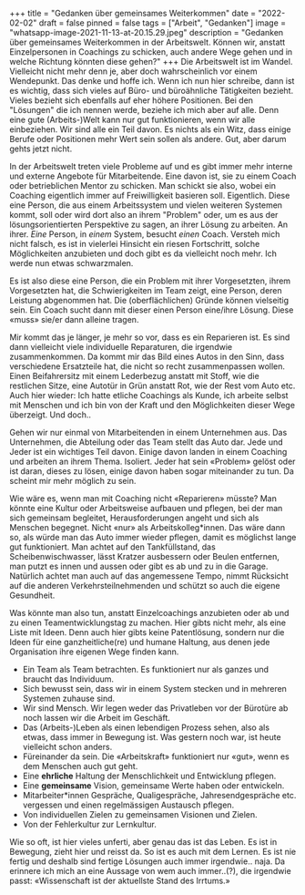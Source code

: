 +++
title = "Gedanken über gemeinsames Weiterkommen"
date = "2022-02-02"
draft = false
pinned = false
tags = ["Arbeit", "Gedanken"]
image = "whatsapp-image-2021-11-13-at-20.15.29.jpeg"
description = "Gedanken über gemeinsames Weiterkommen in der Arbeitswelt. Können wir, anstatt Einzelpersonen in Coachings zu schicken, auch andere Wege gehen und in welche Richtung könnten diese gehen?"
+++
Die Arbeitswelt ist im Wandel. Vielleicht nicht mehr denn je, aber doch wahrscheinlich vor einem Wendepunkt. Das denke und hoffe ich. Wenn ich nun hier schreibe, dann ist es wichtig, dass sich vieles auf Büro- und büroähnliche Tätigkeiten bezieht. Vieles bezieht sich ebenfalls auf eher höhere Positionen. Bei den "Lösungen" die ich nennen werde, beziehe ich mich aber auf alle. Denn eine gute (Arbeits-)Welt kann nur gut funktionieren, wenn wir alle einbeziehen. Wir sind alle ein Teil davon. Es nichts als ein Witz, dass einige Berufe oder Positionen mehr Wert sein sollen als andere. Gut, aber darum gehts jetzt nicht. 

In der Arbeitswelt treten viele Probleme auf und es gibt immer mehr interne und externe Angebote für Mitarbeitende. Eine davon ist, sie zu einem Coach oder betrieblichen Mentor zu schicken. Man schickt sie also, wobei ein Coaching eigentlich immer auf Freiwilligkeit basieren soll. Eigentlich. Diese eine Person, die aus einem Arbeitssystem und vielen weiteren Systemen kommt, soll oder wird dort also an ihrem "Problem" oder, um es aus der lösungsorientierten Perspektive zu sagen, an ihrer Lösung zu arbeiten. An ihrer. *Eine* Person, in *einem* System, besucht *einen* Coach. Versteh mich nicht falsch, es ist in vielerlei Hinsicht ein riesen Fortschritt, solche Möglichkeiten anzubieten und doch gibt es da vielleicht noch mehr. Ich werde nun etwas schwarzmalen.

Es ist also diese eine Person, die ein Problem mit ihrer Vorgesetzten, ihrem Vorgesetzten hat, die Schwierigkeiten im Team zeigt, eine Person, deren Leistung abgenommen hat. Die (oberflächlichen) Gründe können vielseitig sein. Ein Coach sucht dann mit dieser einen Person eine/ihre Lösung. Diese «muss» sie/er dann alleine tragen. 

Mir kommt das je länger, je mehr so vor, dass es ein Reparieren ist. Es sind dann vielleicht viele individuelle Reparaturen, die irgendwie zusammenkommen. Da kommt mir das Bild eines Autos in den Sinn, dass verschiedene Ersatzteile hat, die nicht so recht zusammenpassen wollen. Einen Beifahrersitz mit einem Lederbezug anstatt mit Stoff, wie die restlichen Sitze, eine Autotür in Grün anstatt Rot, wie der Rest vom Auto etc. Auch hier wieder: Ich hatte etliche Coachings als Kunde, ich arbeite selbst mit Menschen und ich bin von der Kraft und den Möglichkeiten dieser Wege überzeigt. Und doch..

Gehen wir nur einmal von Mitarbeitenden in einem Unternehmen aus. Das Unternehmen, die Abteilung oder das Team stellt das Auto dar. Jede und Jeder ist ein wichtiges Teil davon. Einige davon landen in einem Coaching und arbeiten an ihrem Thema. Isoliert. Jeder hat sein «Problem» gelöst oder ist daran, dieses zu lösen, einige davon haben sogar miteinander zu tun. Da scheint mir mehr möglich zu sein.

Wie wäre es, wenn man mit Coaching nicht «Reparieren» müsste? Man könnte eine Kultur oder Arbeitsweise aufbauen und pflegen, bei der man sich gemeinsam begleitet, Herausforderungen angeht und sich als Menschen begegnet. Nicht «nur» als Arbeitskolleg*innen. Das wäre dann so, als würde man das Auto immer wieder pflegen, damit es möglichst lange gut funktioniert. Man achtet auf den Tankfüllstand, das Scheibenwischwasser, lässt Kratzer ausbessern oder Beulen entfernen, man putzt es innen und aussen oder gibt es ab und zu in die Garage. Natürlich achtet man auch auf das angemessene Tempo, nimmt Rücksicht auf die anderen Verkehrsteilnehmenden und schützt so auch die eigene Gesundheit. 

Was könnte man also tun, anstatt Einzelcoachings anzubieten oder ab und zu einen Teamentwicklungstag zu machen. Hier gibts nicht mehr, als eine Liste mit Ideen. Denn auch hier gibts keine Patentlösung, sondern nur die Ideen für eine ganzheitliche(re) und humane Haltung, aus denen jede Organisation ihre eigenen Wege finden kann.

* Ein Team als Team betrachten. Es funktioniert nur als ganzes und braucht das Individuum. 
* Sich bewusst sein, dass wir in einem System stecken und in mehreren Systemen zuhause sind.
* Wir sind Mensch. Wir legen weder das Privatleben vor der Bürotüre ab noch lassen wir die Arbeit im Geschäft.
* Das (Arbeits-)Leben als einen lebendigen Prozess sehen, also als etwas, dass immer in Bewegung ist. Was gestern noch war, ist heute vielleicht schon anders.
* Füreinander da sein. Die «Arbeitskraft» funktioniert nur «gut», wenn es dem Menschen auch gut geht. 
* Eine **ehrliche** Haltung der Menschlichkeit und Entwicklung pflegen. 
* Eine **gemeinsame** Vision, gemeinsame Werte haben oder entwickeln.
* Mitarbeiter*innen Gespräche, Qualigespräche, Jahresendgespräche etc. vergessen und einen regelmässigen Austausch pflegen.
* Von individuellen Zielen zu gemeinsamen Visionen und Zielen.
* Von der Fehlerkultur zur Lernkultur. 

Wie so oft, ist hier vieles unferti, aber genau das ist das Leben. Es ist in Bewegung, zieht hier und reisst da. So ist es auch mit dem Lernen. Es ist nie fertig und deshalb sind fertige Lösungen auch immer irgendwie.. naja. Da erinnere ich mich an eine Aussage von wem auch immer..(?), die irgendwie passt: «Wissenschaft ist der aktuellste Stand des Irrtums.»